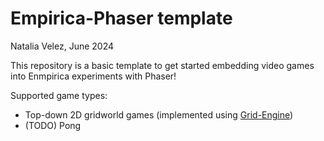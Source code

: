 # Empirica-Phaser template
Natalia Velez, June 2024

This repository is a basic template to get started embedding video games into Enmpirica experiments with Phaser!

Supported game types:
* Top-down 2D gridworld games (implemented using [Grid-Engine](https://annoraaq.github.io/grid-engine/))
* (TODO) Pong
